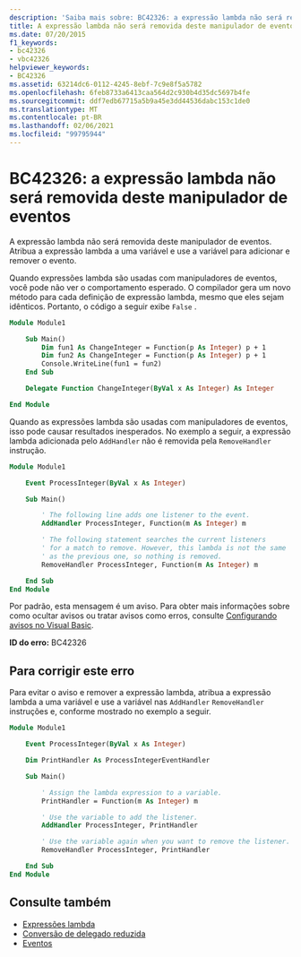 ```yaml
---
description: 'Saiba mais sobre: BC42326: a expressão lambda não será removida deste manipulador de eventos'
title: A expressão lambda não será removida deste manipulador de eventos
ms.date: 07/20/2015
f1_keywords:
- bc42326
- vbc42326
helpviewer_keywords:
- BC42326
ms.assetid: 63214dc6-0112-4245-8ebf-7c9e8f5a5782
ms.openlocfilehash: 6feb8733a6413caa564d2c930b4d35dc5697b4fe
ms.sourcegitcommit: ddf7edb67715a5b9a45e3dd44536dabc153c1de0
ms.translationtype: MT
ms.contentlocale: pt-BR
ms.lasthandoff: 02/06/2021
ms.locfileid: "99795944"
---
```

# <a name="bc42326-lambda-expression-will-not-be-removed-from-this-event-handler"></a>BC42326: a expressão lambda não será removida deste manipulador de eventos

A expressão lambda não será removida deste manipulador de eventos. Atribua a expressão lambda a uma variável e use a variável para adicionar e remover o evento.

Quando expressões lambda são usadas com manipuladores de eventos, você pode não ver o comportamento esperado. O compilador gera um novo método para cada definição de expressão lambda, mesmo que eles sejam idênticos. Portanto, o código a seguir exibe `False` .

```vb
Module Module1

    Sub Main()
        Dim fun1 As ChangeInteger = Function(p As Integer) p + 1
        Dim fun2 As ChangeInteger = Function(p As Integer) p + 1
        Console.WriteLine(fun1 = fun2)
    End Sub

    Delegate Function ChangeInteger(ByVal x As Integer) As Integer

End Module
```

Quando as expressões lambda são usadas com manipuladores de eventos, isso pode causar resultados inesperados. No exemplo a seguir, a expressão lambda adicionada pelo `AddHandler` não é removida pela `RemoveHandler` instrução.

```vb
Module Module1

    Event ProcessInteger(ByVal x As Integer)

    Sub Main()

        ' The following line adds one listener to the event.
        AddHandler ProcessInteger, Function(m As Integer) m

        ' The following statement searches the current listeners
        ' for a match to remove. However, this lambda is not the same
        ' as the previous one, so nothing is removed.
        RemoveHandler ProcessInteger, Function(m As Integer) m

    End Sub
End Module
```

Por padrão, esta mensagem é um aviso. Para obter mais informações sobre como ocultar avisos ou tratar avisos como erros, consulte [Configurando avisos no Visual Basic](/visualstudio/ide/configuring-warnings-in-visual-basic).

**ID do erro:** BC42326

## <a name="to-correct-this-error"></a>Para corrigir este erro

Para evitar o aviso e remover a expressão lambda, atribua a expressão lambda a uma variável e use a variável nas `AddHandler` `RemoveHandler` instruções e, conforme mostrado no exemplo a seguir.

```vb
Module Module1

    Event ProcessInteger(ByVal x As Integer)

    Dim PrintHandler As ProcessIntegerEventHandler

    Sub Main()

        ' Assign the lambda expression to a variable.
        PrintHandler = Function(m As Integer) m

        ' Use the variable to add the listener.
        AddHandler ProcessInteger, PrintHandler

        ' Use the variable again when you want to remove the listener.
        RemoveHandler ProcessInteger, PrintHandler

    End Sub
End Module
```

## <a name="see-also"></a>Consulte também

- [Expressões lambda](../../programming-guide/language-features/procedures/lambda-expressions.md)
- [Conversão de delegado reduzida](../../programming-guide/language-features/delegates/relaxed-delegate-conversion.md)
- [Eventos](../../programming-guide/language-features/events/index.md)
